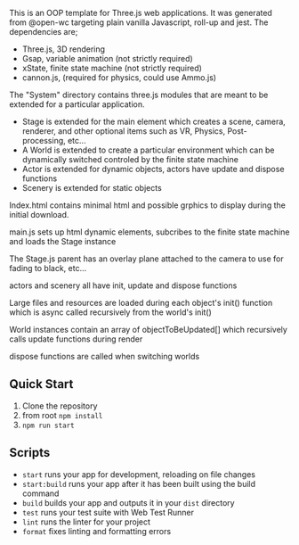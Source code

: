 This is an OOP template for Three.js web applications.  It was generated from @open-wc targeting plain vanilla Javascript, roll-up and jest.  The dependencies are;

- Three.js, 3D rendering
- Gsap, variable animation (not strictly required)
- xState, finite state machine (not strictly required)
- cannon.js, (required for physics, could use Ammo.js)

The "System" directory contains three.js modules that are meant to be extended for a particular application.
- Stage is extended for the main element which creates a scene, camera, renderer, and other optional items such as VR, Physics, Post-processing, etc...
-  A World is extended to create a particular environment which can be dynamically switched controled by the finite state machine
-  Actor is extended for dynamic objects, actors have update and dispose functions 
-  Scenery is extended for static objects


Index.html contains minimal html and possible grphics to display during the initial download.

main.js sets up html dynamic elements, subcribes to the finite state machine and loads the Stage instance

The Stage.js parent has an overlay plane attached to the camera to use for fading to black, etc...

actors and scenery all have init, update and dispose functions

Large files and resources are loaded during each object's init() function which is async called recursively from the world's init()

World instances contain an array of objectToBeUpdated[] which recursively calls update functions during render

dispose functions are called when switching worlds

## Quick Start

1. Clone the repository 
2. from root `npm install`
3. `npm run start`

## Scripts

- `start` runs your app for development, reloading on file changes
- `start:build` runs your app after it has been built using the build command
- `build` builds your app and outputs it in your `dist` directory
- `test` runs your test suite with Web Test Runner
- `lint` runs the linter for your project
- `format` fixes linting and formatting errors
